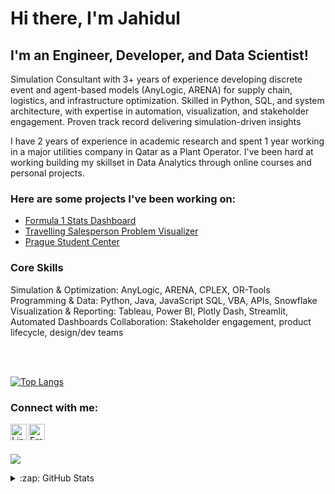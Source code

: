 # Hi there, I'm Jahidul

<!-- [![Website](https://img.shields.io/website?label=mjahidul.com&style=for-the-badge&url=https%3A%2F%2Fcodestackr.com)](http://138.197.140.162/) -->

## I'm an Engineer, Developer, and Data Scientist!
Simulation Consultant with 3+ years of experience developing discrete event and agent-based models (AnyLogic, ARENA) for supply chain, logistics, and infrastructure optimization. 
Skilled in Python, SQL, and system architecture, with expertise in automation, visualization, and stakeholder engagement. Proven track record delivering simulation-driven insights 

I have 2 years of experience in academic research and spent 1 year working in a major utilities company in Qatar as a Plant Operator. 
I've been hard at working building my skillset in Data Analytics through online courses and personal projects.

### Here are some projects I've been working on: 

- [Formula 1 Stats Dashboard][F1Dash]
- [Travelling Salesperson Problem Visualizer][TSP]
- [Prague Student Center][PSC]

### Core Skills
Simulation & Optimization: AnyLogic, ARENA, CPLEX, OR-Tools
Programming & Data: Python, Java, JavaScript SQL, VBA, APIs, Snowflake
Visualization & Reporting: Tableau, Power BI, Plotly Dash, Streamlit, Automated Dashboards
Collaboration: Stakeholder engagement, product lifecycle, design/dev teams

<br/>
<br/>

[![Top Langs](https://github-readme-stats.vercel.app/api/top-langs/?username=mjahidulalam&layout=compact&theme=dark)](https://github.com/anuraghazra/github-readme-stats)


### Connect with me:

[<img align="left" alt="LinkedIn" width="26px" src="https://img.icons8.com/color/48/000000/linkedin.png"/>][linkedin]
[<img align="left" alt="Email" width="26px" src="https://img.icons8.com/fluency/48/000000/mail.png"/>][email]

<br/>
<br/>

![](https://komarev.com/ghpvc/?username=mjahidulalam)

<details>
  <summary>:zap: GitHub Stats</summary>

  <img align="left" alt="Jahidul's GitHub Stats" src="https://github-readme-stats.vercel.app/api?username=mjahidulalam&show_icons=true&hide_border=true&theme=dark&count_private=true" />

</details>






[null]: #
[email]: mailto:mjahidulalam@gmail.com
[linkedin]: https://linkedin.com/in/mjahidulalam

[F1Dash]: https://seashell-app-e6nsw.ondigitalocean.app/
[TSP]: https://github.com/mjahidulalam/tsp-visualizer
[PSC]: https://github.com/mjahidulalam/PragueStudentCenter
